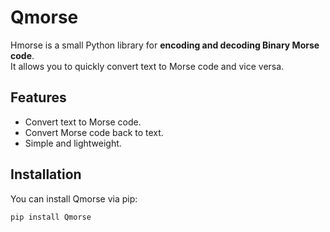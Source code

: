 # Qmorse

Hmorse is a small Python library for **encoding and decoding Binary Morse code**.  
It allows you to quickly convert text to Morse code and vice versa.

## Features

- Convert text to Morse code.
- Convert Morse code back to text.
- Simple and lightweight.

## Installation

You can install Qmorse via pip:

```bash
pip install Qmorse
